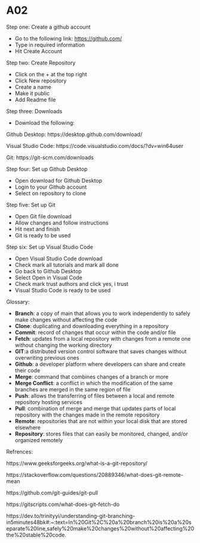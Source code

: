 # A02

Step one: Create a github account
 - Go to the following link: https://github.com/
 - Type in required information
 - Hit Create Account

Step two: Create Repository
- Click on the + at the top right
- Click New repository
- Create a name
- Make it public
- Add Readme file

Step three: Downloads
- Download the following:
<p>Github Desktop: https://desktop.github.com/download/</p>
<p>Visual Studio Code: https://code.visualstudio.com/docs/?dv=win64user</p>
<p>Git: https://git-scm.com/downloads</p>

Step four: Set up Github Desktop
- Open download for Github Desktop
- Login to your Github account
- Select on repository to clone

Step five: Set up Git
- Open Git file download
- Allow changes and follow instructions 
- Hit next and finish
- Git is ready to be used

Step six: Set up Visual Studio Code
- Open Visual Studio Code download
- Check mark all tutorials and mark all done
- Go back to Github Desktop
- Select Open in Visual Code
- Check mark trust authors and click yes, i trust
- Visual Studio Code is ready to be used

Glossary:
- <b>Branch</b>: a copy of main that allows you to work independently to safely make changes without affecting the code
- <b>Clone</b>: duplicating and downloading everything in a repository
- <b>Commit</b>: record of changes that occur within the code and/or file
- <b>Fetch</b>: updates from a local repository with changes from a remote one without changing the working directory
- <b>GIT</b>:a distributed version control software that saves changes without overwriting previous ones
- <b>Github</b>: a developer platform where developers can share and create their code
- <b>Merge</b>: command that combines changes of a branch or more
- <b>Merge Conflict</b>: a conflict in which the modification of the same branches are merged in the same region of file
- <b>Push</b>: allows the transferring of files between a local and remote repository hosting services
- <b>Pull</b>: combination of merge and merge that updates parts of local repository with the changes made in the remote repository
- <b>Remote</b>: repositories that are not within your local disk that are stored elsewhere
- <b>Repository</b>: stores files that can easily be monitored, changed, and/or organized remotely

Refrences:
<p>https://www.geeksforgeeks.org/what-is-a-git-repository/</p>
<p>https://stackoverflow.com/questions/20889346/what-does-git-remote-mean</p>
<p>https://github.com/git-guides/git-pull</p>
<p>https://gitscripts.com/what-does-git-fetch-do</p>
<p>https://dev.to/trinityyi/understanding-git-branching-in5minutes48bk#:~:text=In%20Git%2C%20a%20branch%20is%20a%20separate%20line,safely%20make%20changes%20without%20affecting%20the%20stable%20code.</p>
